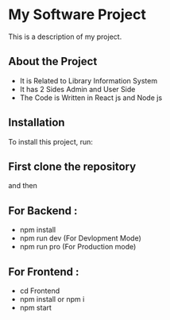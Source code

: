 # My Software Project

This is a description of my project.

## About the Project

- It is Related to Library Information System
- It has 2 Sides Admin and User Side
- The Code is Written in React js and Node js

## Installation

To install this project, run:

## First clone the repository 

and then 

## For Backend :

- npm install
- npm run dev (For Devlopment Mode)
- npm run pro (For Production mode)

## For Frontend :

- cd Frontend
- npm install or npm i
- npm start  


